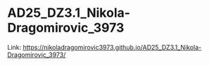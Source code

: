 # AD25_DZ3.1_Nikola-Dragomirovic_3973

Link: https://nikoladragomirovic3973.github.io/AD25_DZ3.1_Nikola-Dragomirovic_3973/
